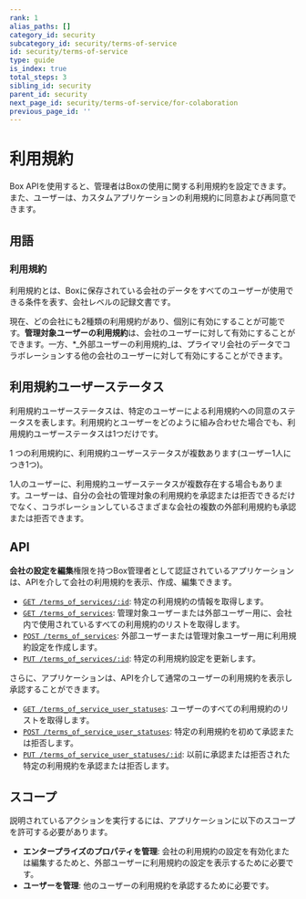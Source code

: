 ```yaml
---
rank: 1
alias_paths: []
category_id: security
subcategory_id: security/terms-of-service
id: security/terms-of-service
type: guide
is_index: true
total_steps: 3
sibling_id: security
parent_id: security
next_page_id: security/terms-of-service/for-colaboration
previous_page_id: ''
---
```

<!-- alex disable reject -->

# 利用規約

Box APIを使用すると、管理者はBoxの使用に関する利用規約を設定できます。また、ユーザーは、カスタムアプリケーションの利用規約に同意および再同意できます。

## 用語

### 利用規約

利用規約とは、Boxに保存されている会社のデータをすべてのユーザーが使用できる条件を表す、会社レベルの記録文書です。

現在、どの会社にも2種類の利用規約があり、個別に有効にすることが可能です。**管理対象ユーザーの利用規約**は、会社のユーザーに対して有効にすることができます。一方、\*_外部ユーザーの利用規約_は、プライマリ会社のデータでコラボレーションする他の会社のユーザーに対して有効にすることができます。

## 利用規約ユーザーステータス

利用規約ユーザーステータスは、特定のユーザーによる利用規約への同意のステータスを表します。利用規約とユーザーをどのように組み合わせた場合でも、利用規約ユーザーステータスは1つだけです。

1 つの利用規約に、利用規約ユーザーステータスが複数あります(ユーザー1人につき1つ)。

1人のユーザーに、利用規約ユーザーステータスが複数存在する場合もあります。ユーザーは、自分の会社の管理対象の利用規約を承認または拒否できるだけでなく、コラボレーションしているさまざまな会社の複数の外部利用規約も承認または拒否できます。

## API

**会社の設定を編集**権限を持つBox管理者として認証されているアプリケーションは、APIを介して会社の利用規約を表示、作成、編集できます。

* [`GET /terms_of_services/:id`](e://get-terms-of-services-id): 特定の利用規約の情報を取得します。
* [`GET /terms_of_services`](e://get-terms-of-services): 管理対象ユーザーまたは外部ユーザー用に、会社内で使用されているすべての利用規約のリストを取得します。
* [`POST /terms_of_services`](e://post-terms-of-services): 外部ユーザーまたは管理対象ユーザー用に利用規約設定を作成します。
* [`PUT /terms_of_services/:id`](e://put-terms-of-services-id): 特定の利用規約設定を更新します。

さらに、アプリケーションは、APIを介して通常のユーザーの利用規約を表示し承認することができます。

* [`GET /terms_of_service_user_statuses`][euserstatuses]: ユーザーのすべての利用規約のリストを取得します。
* [`POST /terms_of_service_user_statuses`][euserstatuses_post]: 特定の利用規約を初めて承認または拒否します。
* [`PUT /terms_of_service_user_statuses/:id`][euserstatuses_put]: 以前に承認または拒否された特定の利用規約を承認または拒否します。

## スコープ

説明されているアクションを実行するには、アプリケーションに以下のスコープを許可する必要があります。

* **エンタープライズのプロパティを管理**: 会社の利用規約の設定を有効化または編集するためと、外部ユーザーに利用規約の設定を表示するために必要です。
* **ユーザーを管理**: 他のユーザーの利用規約を承認するために必要です。

[euserstatuses]: e://get-terms-of-service-user-statuses

[euserstatuses_put]: e://put-terms-of-service-user-statuses-id

[euserstatuses_post]: e://post-terms-of-service-user-statuses
